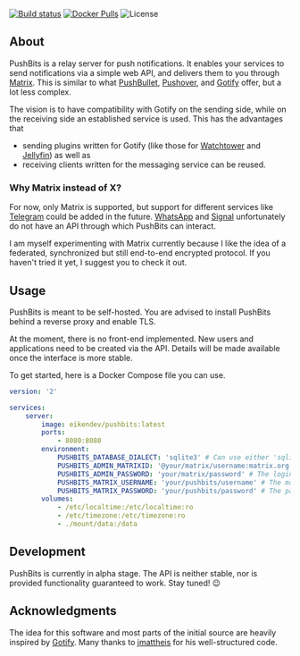 [![Build status](https://img.shields.io/travis/eikendev/pushbits/master)](https://travis-ci.com/github/eikendev/pushbits/builds/)
[![Docker Pulls](https://img.shields.io/docker/pulls/eikendev/pushbits)](https://hub.docker.com/r/eikendev/pushbits)
![License](https://img.shields.io/github/license/eikendev/pushbits)

## About

PushBits is a relay server for push notifications.
It enables your services to send notifications via a simple web API, and delivers them to you through [Matrix](https://matrix.org/).
This is similar to what [PushBullet](https://www.pushbullet.com/), [Pushover](https://pushover.net/), and [Gotify](https://gotify.net/) offer, but a lot less complex.

The vision is to have compatibility with Gotify on the sending side, while on the receiving side an established service is used.
This has the advantages that
- sending plugins written for Gotify (like those for [Watchtower](https://containrrr.dev/watchtower/) and [Jellyfin](https://jellyfin.org/)) as well as
- receiving clients written for the messaging service can be reused.

### Why Matrix instead of X?

For now, only Matrix is supported, but support for different services like [Telegram](https://telegram.org/) could be added in the future.
[WhatsApp](https://www.whatsapp.com/) and [Signal](https://signal.org/) unfortunately do not have an API through which PushBits can interact.

I am myself experimenting with Matrix currently because I like the idea of a federated, synchronized but still end-to-end encrypted protocol.
If you haven't tried it yet, I suggest you to check it out.

## Usage

PushBits is meant to be self-hosted.
You are advised to install PushBits behind a reverse proxy and enable TLS.

At the moment, there is no front-end implemented.
New users and applications need to be created via the API.
Details will be made available once the interface is more stable.

To get started, here is a Docker Compose file you can use.
```yaml
version: '2'

services:
    server:
        image: eikendev/pushbits:latest
        ports:
            - 8080:8080
        environment:
            PUSHBITS_DATABASE_DIALECT: 'sqlite3' # Can use either 'sqlite3' or 'mysql'.
            PUSHBITS_ADMIN_MATRIXID: '@your/matrix/username:matrix.org' # The matrix account on which the admin will receive their notifications.
            PUSHBITS_ADMIN_PASSWORD: 'your/matrix/password' # The login password of the admin for PushBits. Default username is 'admin'.
            PUSHBITS_MATRIX_USERNAME: 'your/pushbits/username' # The matrix account from which PushBits notifications are sent to users.
            PUSHBITS_MATRIX_PASSWORD: 'your/pushbits/password' # The password of the above account.
        volumes:
            - /etc/localtime:/etc/localtime:ro
            - /etc/timezone:/etc/timezone:ro
            - ./mount/data:/data
```

## Development

PushBits is currently in alpha stage.
The API is neither stable, nor is provided functionality guaranteed to work.
Stay tuned! 😉

## Acknowledgments

The idea for this software and most parts of the initial source are heavily inspired by [Gotify](https://gotify.net/).
Many thanks to [jmattheis](https://jmattheis.de/) for his well-structured code.
